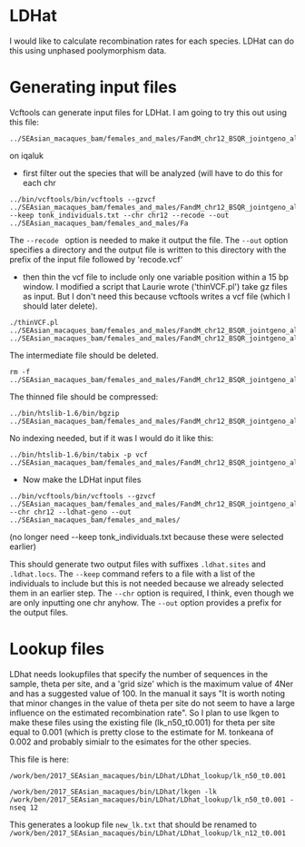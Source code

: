 # LDHat

I would like to calculate recombination rates for each species.  LDHat can do this using unphased poolymorphism data.  

# Generating input files

Vcftools can generate input files for LDHat.  I am going to try this out using this file:
```
../SEAsian_macaques_bam/females_and_males/FandM_chr12_BSQR_jointgeno_allsites_filtered_SNPsonly.vcf.gz
```
on iqaluk

* first filter out the species that will be analyzed (will have to do this for each chr
```
../bin/vcftools/bin/vcftools --gzvcf ../SEAsian_macaques_bam/females_and_males/FandM_chr12_BSQR_jointgeno_allsites_filtered_SNPsonly.vcf.gz --keep tonk_individuals.txt --chr chr12 --recode --out ../SEAsian_macaques_bam/females_and_males/Fa
```

The `--recode ` option is needed to make it output the file. The `--out` option specifies a directory and the output file is written to this directory with the prefix of the input file followed by 'recode.vcf'

* then thin the vcf file to include only one variable position within a 15 bp window. I modified a script that Laurie wrote ('thinVCF.pl')  take gz files as input. But I don't need this because vcftools writes a vcf file (which I should later delete).

```
./thinVCF.pl ../SEAsian_macaques_bam/females_and_males/FandM_chr12_BSQR_jointgeno_allsites_filtered_SNPsonly_tonk.vcf.gz.recode.vcf ../SEAsian_macaques_bam/females_and_males/FandM_chr12_BSQR_jointgeno_allsites_filtered_SNPsonly_tonk.vcf.gz_thinned.vcf
```
The intermediate file should be deleted.
```
rm -f ../SEAsian_macaques_bam/females_and_males/FandM_chr12_BSQR_jointgeno_allsites_filtered_SNPsonly_tonk.vcf.gz.recode.vcf 
```

The thinned file should be compressed:

```
../bin/htslib-1.6/bin/bgzip ../SEAsian_macaques_bam/females_and_males/FandM_chr12_BSQR_jointgeno_allsites_filtered_SNPsonly_tonk.vcf.gz_thinned.vcf
```
No indexing needed, but if it was I would do it like this:

```
../bin/htslib-1.6/bin/tabix -p vcf ../SEAsian_macaques_bam/females_and_males/FandM_chr12_BSQR_jointgeno_allsites_filtered_SNPsonly_tonk.vcf.gz_thinned.vcf.gz
```

* Now make the LDHat input files

```
../bin/vcftools/bin/vcftools --gzvcf ../SEAsian_macaques_bam/females_and_males/FandM_chr12_BSQR_jointgeno_allsites_filtered_SNPsonly_tonk.vcf.gz_thinned.vcf.gz --chr chr12 --ldhat-geno --out ../SEAsian_macaques_bam/females_and_males/
```
(no longer need --keep tonk_individuals.txt  because these were selected earlier)

This should generate two output files with suffixes  `.ldhat.sites` and `.ldhat.locs`. The `--keep` command refers to a file with a list of the individuals to include but this is not needed because we already selected them in an earlier step. The `--chr` option is required, I think, even though we are only inputting one chr anyhow. The `--out` option provides a prefix for the output files.
  
  
# Lookup files

LDhat needs lookupfiles that specify the number of sequences in the sample, theta per site, and a 'grid size' which is the maximum value of 4Ner and has a suggested value of 100. In the manual it says "It is worth noting that minor changes in the value of theta per site do not seem to have a large influence on the estimated recombination rate".  So I plan to use lkgen to make these files using the existing file (lk_n50_t0.001) for theta per site equal to 0.001 (which is pretty close to the estimate for M. tonkeana of 0.002 and probably simialr to the esimates for the other species.

This file is here:
```
/work/ben/2017_SEAsian_macaques/bin/LDhat/LDhat_lookup/lk_n50_t0.001
```

```
/work/ben/2017_SEAsian_macaques/bin/LDhat/lkgen -lk /work/ben/2017_SEAsian_macaques/bin/LDhat/LDhat_lookup/lk_n50_t0.001 -nseq 12
```
This generates a lookup file `new_lk.txt` that should be renamed to `/work/ben/2017_SEAsian_macaques/bin/LDhat/LDhat_lookup/lk_n12_t0.001`
